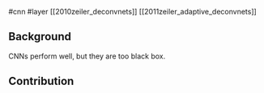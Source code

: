 #cnn #layer
[[2010zeiler_deconvnets]]
[[2011zeiler_adaptive_deconvnets]]

## Background 

   CNNs perform well, but they are too black box. 

## Contribution 


